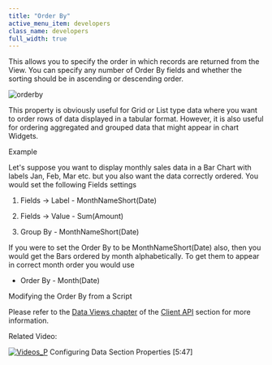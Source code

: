 ```yaml
---
title: "Order By"
active_menu_item: developers
class_name: developers
full_width: true
---
```



This allows you to specify the order in which records are returned from the View. You can specify any number of Order By fields and whether the sorting should be in ascending or descending order.

![orderby](/img/docs/orderby.zoom90.png)

This property is obviously useful for Grid or List type data where you want to order rows of data displayed in a tabular format. However, it is also useful for ordering aggregated and grouped data that might appear in chart Widgets.

Example

Let's suppose you want to display monthly sales data in a Bar Chart with labels Jan, Feb, Mar etc. but you also want the data correctly ordered. You would set the following Fields settings

  1.   Fields -\> Label - MonthNameShort(Date)

  2.   Fields -\> Value - Sum(Amount)

  3.   Group By - MonthNameShort(Date)

If you were to set the Order By to be MonthNameShort(Date) also, then you would get the Bars ordered by month alphabetically. To get them to appear in correct month order you would use

 - Order By - Month(Date)

Modifying the Order By from a Script

Please refer to the [Data Views chapter](../../../../scripting-apis/client-api/data-view-functions/index.htm) of the [Client API](../../../../scripting-apis/client-api/index.htm) section for more information.

Related Video:

[![Videos\_P](/img/docs/videos_p.png)](http://www.youtube.com/v/GzJiwBDXlX8?autoplay=1&hd=1&fs=1&showsearch=0&rel=0&) Configuring Data Section Properties [5:47]
